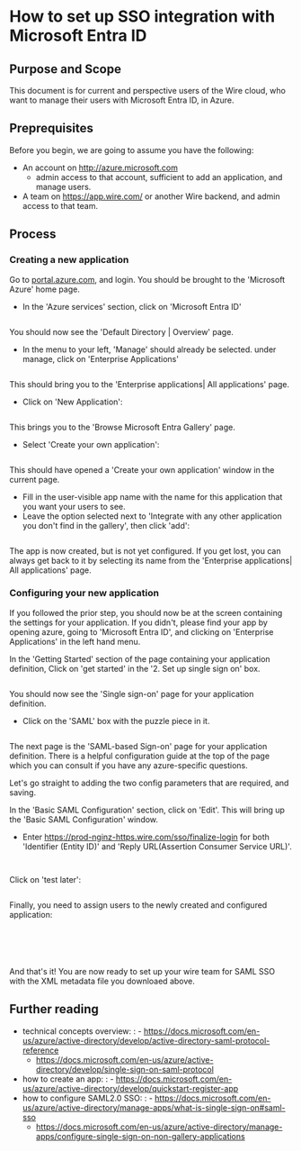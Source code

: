 # How to set up SSO integration with Microsoft Entra ID

## Purpose and Scope
This document is for current and perspective users of the Wire cloud, who want to manage their users with Microsoft Entra ID, in Azure.

## Preprequisites

Before you begin, we are going to assume you have the following:
- An account on <http://azure.microsoft.com>
  * admin access to that account, sufficient to add an application, and manage users.
- A team on https://app.wire.com/ or another Wire backend, and admin access to that team.

## Process

### Creating a new application
Go to [portal.azure.com](https://portal.azure.com/), and login. You should be brought to the 'Microsoft Azure' home page.
 * In the 'Azure services' section, click on 'Microsoft Entra ID'

```{image} 00.png
```

You should now see the 'Default Directory | Overview' page.
 * In the menu to your left, 'Manage' should already be selected. under manage, click on 'Enterprise Applications'

```{image} 01.png
```

This should bring you to the 'Enterprise applications| All applications' page.
 * Click on 'New Application':

```{image} 02.png
```

This brings you to the 'Browse Microsoft Entra Gallery' page.
 * Select 'Create your own application':

```{image} 03.png
```

This should have opened a 'Create your own application' window in the current page.
 * Fill in the user-visible app name with the name for this application that you want your users to see.
 * Leave the option selected next to 'Integrate with any other application you don\'t find in the gallery', then click 'add':

```{image} 04.png
```

The app is now created, but is not yet configured. If you get lost, you can always get back to it by selecting its name from the 'Enterprise applications| All applications' page.

### Configuring your new application

If you followed the prior step, you should now be at the screen containing the settings for your application. If you didn't, please find your app by opening azure, going to 'Microsoft Entra ID', and clicking on 'Enterprise Applications' in the left hand menu.

In the 'Getting Started' section of the page containing your application definition, Click on 'get started' in the '2. Set up single sign on' box.

```{image} 05.png
```

You should now see the 'Single sign-on' page for your application definition.
 * Click on the 'SAML' box with the puzzle piece in it.

```{image} 06.png
```

The next page is the 'SAML-based Sign-on' page for your application definition. There is a helpful configuration guide at the top of the page which you can consult if you have any azure-specific questions.

Let's go straight to adding the two config parameters that are required, and saving.

In the 'Basic SAML Configuration' section, click on 'Edit'. This will bring up the 'Basic SAML Configuration' window.
 * Enter <https://prod-nginz-https.wire.com/sso/finalize-login> for both 'Identifier (Entity ID)' and 'Reply URL(Assertion Consumer Service URL)'.

```{image} 07.png
```

```{image} 08.png
```

Click on 'test later':

```{image} 09.png
```

Finally, you need to assign users to the newly created and configured application:

```{image} 11.png
```

```{image} 12.png
```

```{image} 13.png
```

```{image} 14.png
```

```{image} 15.png
```

And that's it!  You are now ready to set up your wire team for SAML SSO with the XML metadata file you downloaed above.

## Further reading

- technical concepts overview:
  : - <https://docs.microsoft.com/en-us/azure/active-directory/develop/active-directory-saml-protocol-reference>
    - <https://docs.microsoft.com/en-us/azure/active-directory/develop/single-sign-on-saml-protocol>
- how to create an app:
  : - <https://docs.microsoft.com/en-us/azure/active-directory/develop/quickstart-register-app>
- how to configure SAML2.0 SSO:
  : - <https://docs.microsoft.com/en-us/azure/active-directory/manage-apps/what-is-single-sign-on#saml-sso>
    - <https://docs.microsoft.com/en-us/azure/active-directory/manage-apps/configure-single-sign-on-non-gallery-applications>

